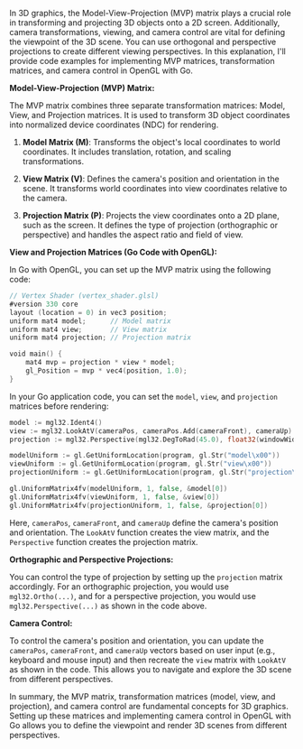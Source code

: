 In 3D graphics, the Model-View-Projection (MVP) matrix plays a crucial role in transforming and projecting 3D objects onto a 2D screen. Additionally, camera transformations, viewing, and camera control are vital for defining the viewpoint of the 3D scene. You can use orthogonal and perspective projections to create different viewing perspectives. In this explanation, I'll provide code examples for implementing MVP matrices, transformation matrices, and camera control in OpenGL with Go.

**Model-View-Projection (MVP) Matrix:**

The MVP matrix combines three separate transformation matrices: Model, View, and Projection matrices. It is used to transform 3D object coordinates into normalized device coordinates (NDC) for rendering.

1. **Model Matrix (M)**: Transforms the object's local coordinates to world coordinates. It includes translation, rotation, and scaling transformations.

2. **View Matrix (V)**: Defines the camera's position and orientation in the scene. It transforms world coordinates into view coordinates relative to the camera.

3. **Projection Matrix (P)**: Projects the view coordinates onto a 2D plane, such as the screen. It defines the type of projection (orthographic or perspective) and handles the aspect ratio and field of view.

**View and Projection Matrices (Go Code with OpenGL):**

In Go with OpenGL, you can set up the MVP matrix using the following code:

```go
// Vertex Shader (vertex_shader.glsl)
#version 330 core
layout (location = 0) in vec3 position;
uniform mat4 model;      // Model matrix
uniform mat4 view;       // View matrix
uniform mat4 projection; // Projection matrix

void main() {
    mat4 mvp = projection * view * model;
    gl_Position = mvp * vec4(position, 1.0);
}
```

In your Go application code, you can set the `model`, `view`, and `projection` matrices before rendering:

```go
model := mgl32.Ident4()
view := mgl32.LookAtV(cameraPos, cameraPos.Add(cameraFront), cameraUp)
projection := mgl32.Perspective(mgl32.DegToRad(45.0), float32(windowWidth)/float32(windowHeight), 0.1, 100.0)

modelUniform := gl.GetUniformLocation(program, gl.Str("model\x00"))
viewUniform := gl.GetUniformLocation(program, gl.Str("view\x00"))
projectionUniform := gl.GetUniformLocation(program, gl.Str("projection\x00"))

gl.UniformMatrix4fv(modelUniform, 1, false, &model[0])
gl.UniformMatrix4fv(viewUniform, 1, false, &view[0])
gl.UniformMatrix4fv(projectionUniform, 1, false, &projection[0])
```

Here, `cameraPos`, `cameraFront`, and `cameraUp` define the camera's position and orientation. The `LookAtV` function creates the view matrix, and the `Perspective` function creates the projection matrix.

**Orthographic and Perspective Projections:**

You can control the type of projection by setting up the `projection` matrix accordingly. For an orthographic projection, you would use `mgl32.Ortho(...)`, and for a perspective projection, you would use `mgl32.Perspective(...)` as shown in the code above.

**Camera Control:**

To control the camera's position and orientation, you can update the `cameraPos`, `cameraFront`, and `cameraUp` vectors based on user input (e.g., keyboard and mouse input) and then recreate the `view` matrix with `LookAtV` as shown in the code. This allows you to navigate and explore the 3D scene from different perspectives.

In summary, the MVP matrix, transformation matrices (model, view, and projection), and camera control are fundamental concepts for 3D graphics. Setting up these matrices and implementing camera control in OpenGL with Go allows you to define the viewpoint and render 3D scenes from different perspectives.
